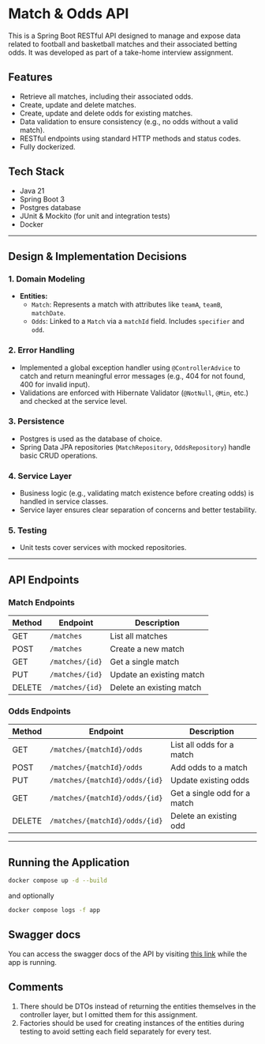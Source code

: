 # Match & Odds API

This is a Spring Boot RESTful API designed to manage and expose data related to football and basketball matches and
their associated
betting odds. It was developed as part of a take-home interview assignment.

## Features

- Retrieve all matches, including their associated odds.
- Create, update and delete matches.
- Create, update and delete odds for existing matches.
- Data validation to ensure consistency (e.g., no odds without a valid match).
- RESTful endpoints using standard HTTP methods and status codes.
- Fully dockerized.

## Tech Stack

- Java 21
- Spring Boot 3
- Postgres database
- JUnit & Mockito (for unit and integration tests)
- Docker

---

## Design & Implementation Decisions

### 1. Domain Modeling

- **Entities:**
    - `Match`: Represents a match with attributes like `teamA`, `teamB`, `matchDate`.
    - `Odds`: Linked to a `Match` via a `matchId` field. Includes `specifier` and `odd`.

### 2. Error Handling

- Implemented a global exception handler using `@ControllerAdvice` to catch and return meaningful error messages (e.g.,
  404 for not found, 400 for invalid input).
- Validations are enforced with Hibernate Validator (`@NotNull`, `@Min`, etc.) and checked at the service level.

### 3. Persistence

- Postgres is used as the database of choice.
- Spring Data JPA repositories (`MatchRepository`, `OddsRepository`) handle basic CRUD operations.

### 4. Service Layer

- Business logic (e.g., validating match existence before creating odds) is handled in service classes.
- Service layer ensures clear separation of concerns and better testability.

### 5. Testing

- Unit tests cover services with mocked repositories.

---

## API Endpoints

### Match Endpoints

| Method | Endpoint        | Description              |
|--------|-----------------|--------------------------|
| GET    | `/matches`      | List all matches         |
| POST   | `/matches`      | Create a new match       |
| GET    | `/matches/{id}` | Get a single match       |
| PUT    | `/matches/{id}` | Update an existing match |
| DELETE | `/matches/{id}` | Delete an existing match |               

### Odds Endpoints

| Method | Endpoint                       | Description                  |
|--------|--------------------------------|------------------------------|
| GET    | `/matches/{matchId}/odds`      | List all odds for a match    |
| POST   | `/matches/{matchId}/odds`      | Add odds to a match          |
| PUT    | `/matches/{matchId}/odds/{id}` | Update existing odds         |
| GET    | `/matches/{matchId}/odds/{id}` | Get a single odd for a match |
| DELETE | `/matches/{matchId}/odds/{id}` | Delete an existing odd       |

---

## Running the Application

```bash
docker compose up -d --build
```

and optionally

```bash
docker compose logs -f app
```

## Swagger docs

You can access the swagger docs of the API by visiting [this link](http://localhost:1234/swagger-ui/index.html) while
the app is running.

## Comments

1. There should be DTOs instead of returning the entities themselves in the controller layer, but I omitted them for
   this assignment.
2. Factories should be used for creating instances of the entities during testing to avoid setting each field separately
   for every test.